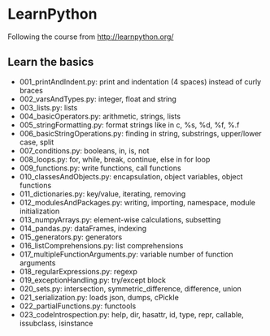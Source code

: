 # LearnPython
Following the course from http://learnpython.org/
## Learn the basics
* 001_printAndIndent.py: print and indentation (4 spaces) instead of curly braces
* 002_varsAndTypes.py: integer, float and string
* 003_lists.py: lists
* 004_basicOperators.py: arithmetic, strings, lists
* 005_stringFormatting.py: format strings like in c, %s, %d, %f, %.<number of digits>f
* 006_basicStringOperations.py: finding in string, substrings, upper/lower case, split
* 007_conditions.py: booleans, in, is, not
* 008_loops.py: for, while, break, continue, else in for loop
* 009_functions.py: write functions, call functions
* 010_classesAndObjects.py: encapsulation, object variables, object functions
* 011_dictionaries.py: key/value, iterating, removing
* 012_modulesAndPackages.py: writing, importing, namespace, module initialization
* 013_numpyArrays.py: element-wise calculations, subsetting
* 014_pandas.py: dataFrames, indexing
* 015_generators.py: generators
* 016_listComprehensions.py: list comprehensions
* 017_multipleFunctionArguments.py: variable number of function arguments
* 018_regularExpressions.py: regexp
* 019_exceptionHandling.py: try/except block
* 020_sets.py: intersection, symmetric_difference, difference, union
* 021_serialization.py: loads json, dumps, cPickle
* 022_partialFunctions.py: functools
* 023_codeIntrospection.py: help, dir, hasattr, id, type, repr, callable, issubclass, isinstance